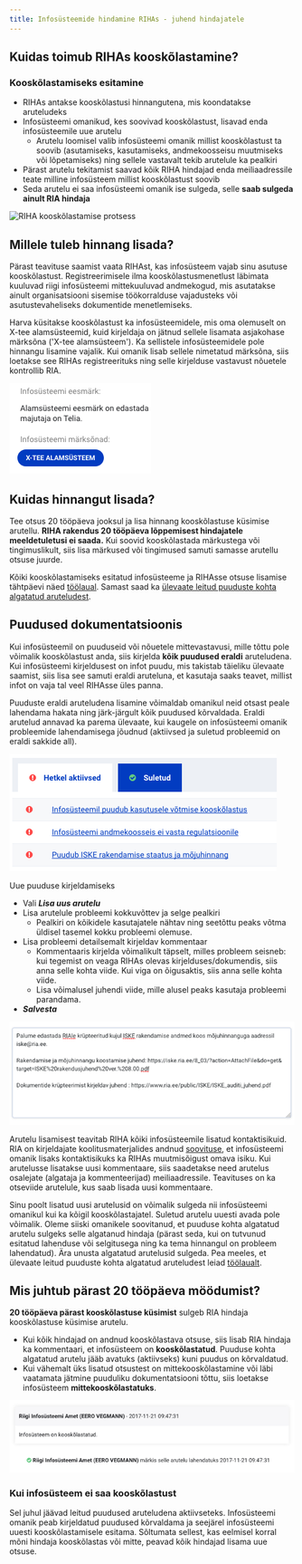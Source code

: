 ```yaml
---
title: Infosüsteemide hindamine RIHAs - juhend hindajatele
---
```


## Kuidas toimub RIHAs kooskõlastamine?

### Kooskõlastamiseks esitamine
- RIHAs antakse kooskõlastusi hinnangutena, mis koondatakse aruteludeks
- Infosüsteemi omanikud, kes soovivad kooskõlastust, lisavad enda infosüsteemile uue arutelu
  - Arutelu loomisel valib infosüsteemi omanik millist kooskõlastust ta soovib (asutamiseks, kasutamiseks, andmekoosseisu muutmiseks või lõpetamiseks) ning sellele vastavalt tekib arutelule ka pealkiri
- Pärast arutelu tekitamist saavad kõik RIHA hindajad enda meiliaadressile teate milline infosüsteem millist kooskõlastust soovib
- Seda arutelu ei saa infosüsteemi omanik ise sulgeda, selle **saab sulgeda ainult RIA hindaja**

![RIHA kooskõlastamise protsess](assets/images/data/RIHAs-kooskõlastamine.png "RIHAs kooskõlastamine")

## Millele tuleb hinnang lisada?
Pärast teavituse saamist vaata RIHAst, kas infosüsteem vajab sinu asutuse kooskõlastust. Registreerimisele ilma kooskõlastusmenetlust läbimata kuuluvad riigi infosüsteemi mittekuuluvad andmekogud, mis asutatakse ainult organisatsiooni sisemise töökorralduse vajadusteks või asutustevaheliseks dokumentide menetlemiseks.

Harva küsitakse kooskõlastust ka infosüsteemidele, mis oma olemuselt on X-tee alamsüsteemid, kuid kirjeldaja on jätnud sellele lisamata asjakohase märksõna ('X-tee alamsüsteem'). Ka sellistele infosüsteemidele pole hinnangu lisamine vajalik. Kui omanik lisab sellele nimetatud märksõna, siis loetakse see RIHAs registreerituks ning selle kirjelduse vastavust nõuetele kontrollib RIA.

  ![X-tee alamsüsteem](assets/images/data/subsystem.png "X-tee alamsüsteem")

## Kuidas hinnangut lisada?
Tee otsus 20 tööpäeva jooksul ja lisa hinnang kooskõlastuse küsimise arutellu. **RIHA rakendus 20 tööpäeva lõppemisest hindajatele meeldetuletusi ei saada.** Kui soovid kooskõlastada märkustega või tingimuslikult, siis lisa märkused või tingimused samuti samasse arutellu otsuse juurde.

Kõiki kooskõlastamiseks esitatud infosüsteeme ja RIHAsse otsuse lisamise tähtpäevi näed [töölaual](https://www.riha.ee/Hinda). Samast saad ka [ülevaate leitud puuduste kohta algatatud aruteludest](https://www.riha.ee/Hinda#aktiivsed-arutelud).

## Puudused dokumentatsioonis
Kui infosüsteemil on puuduseid või nõuetele mittevastavusi, mille tõttu pole võimalik kooskõlastust anda, siis kirjelda **kõik puudused eraldi** aruteludena. Kui infosüsteemi kirjeldusest on infot puudu, mis takistab täieliku ülevaate saamist, siis lisa see samuti eraldi aruteluna, et kasutaja saaks teavet, millist infot on vaja tal veel RIHAsse üles panna.

Puuduste eraldi aruteludena lisamine võimaldab omanikul neid otsast peale lahendama hakata ning järk-järgult kõik puudused kõrvaldada. Eraldi arutelud annavad ka parema ülevaate, kui kaugele on infosüsteemi omanik probleemide lahendamisega jõudnud (aktiivsed ja suletud probleemid on eraldi sakkide all).

![Hindajate tagasiside koondvaade](assets/images/data/issues-list.png "Hindajate tagasiside koondvaade")

Uue puuduse kirjeldamiseks
- Vali _**Lisa uus arutelu**_
- Lisa arutelule probleemi kokkuvõttev ja selge pealkiri
  - Pealkiri on kõikidele kasutajatele nähtav ning seetõttu peaks võtma üldisel tasemel kokku probleemi olemuse.
- Lisa probleemi detailsemalt kirjeldav kommentaar
  - Kommentaaris kirjelda võimalikult täpselt, milles probleem seisneb: kui tegemist on veaga RIHAs olevas kirjelduses/dokumendis, siis anna selle kohta viide. Kui viga on õigusaktis, siis anna selle kohta viide.
  - Lisa võimalusel juhendi viide, mille alusel peaks kasutaja probleemi parandama.
 - _**Salvesta**_

  ![Arutelu lisamine](assets/images/data/new-issue.png "Uue arutelu lisamine")

Arutelu lisamisest teavitab RIHA kõiki infosüsteemile lisatud kontaktisikuid. RIA on kirjeldajate koolitusmaterjalides andnud [soovituse](https://moodle.ria.ee/mod/page/view.php?id=665), et infosüsteemi omanik lisaks kontaktisikuks ka RIHAs muutmisõigust omava isiku. Kui arutelusse lisatakse uusi kommentaare, siis saadetakse need arutelus osalejate (algataja ja kommenteerijad) meiliaadressile. Teavituses on ka otseviide arutelule, kus saab lisada uusi kommentaare.

Sinu poolt lisatud uusi arutelusid on võimalik sulgeda nii infosüsteemi omanikul kui ka kõigil kooskõlastajatel. Suletud arutelu uuesti avada pole võimalik. Oleme siiski omanikele soovitanud, et puuduse kohta algatatud arutelu sulgeks selle algatanud hindaja (pärast seda, kui on tutvunud esitatud lahenduse või selgitusega ning ka tema hinnangul on probleem lahendatud). Ära unusta algatatud arutelusid sulgeda. Pea meeles, et ülevaate leitud puuduste kohta algatatud aruteludest leiad [töölaualt](https://www.riha.ee/Hinda#aktiivsed-arutelud).

## Mis juhtub pärast 20 tööpäeva möödumist?
**20 tööpäeva pärast kooskõlastuse küsimist** sulgeb RIA hindaja kooskõlastuse küsimise arutelu.
  - Kui kõik hindajad on andnud kooskõlastava otsuse, siis lisab RIA hindaja ka kommentaari, et infosüsteem on **kooskõlastatud**. Puuduse kohta algatatud arutelu jääb avatuks (aktiivseks) kuni puudus on kõrvaldatud.
  - Kui vähemalt üks lisatud otsustest on mittekooskõlastamine või läbi vaatamata jätmine puuduliku dokumentatsiooni tõttu, siis loetakse infosüsteem **mittekooskõlastatuks**.
  
![Kooskõlastamise koondotsus](assets/images/data/approved-system.png "Kooskõlastamise koondotsus")

### Kui infosüsteem ei saa kooskõlastust
Sel juhul jäävad leitud puudused aruteludena aktiivseteks. Infosüsteemi omanik peab kirjeldatud puudused kõrvaldama ja seejärel infosüsteemi uuesti kooskõlastamisele esitama. Sõltumata sellest, kas eelmisel korral mõni hindaja kooskõlastas või mitte, peavad kõik hindajad lisama uue otsuse.


